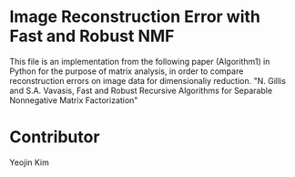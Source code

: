 # Image Reconstruction Error with Fast and Robust NMF
This file is an implementation from the following paper (Algorithm1) in Python for the purpose of matrix analysis, in order to compare reconstruction errors on image data for dimensionaliy reduction.
"N. Gillis and S.A. Vavasis, Fast and Robust Recursive Algorithms for Separable Nonnegative Matrix Factorization"

# Contributor
Yeojin Kim
